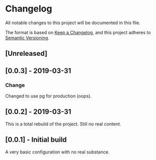 # Changelog

All notable changes to this project will be documented in this file.

The format is based on [Keep a Changelog](https://keepachangelog.com/en/1.0.0/),
and this project adheres to [Semantic Versioning](https://semver.org/spec/v2.0.0.html).

## [Unreleased]

## [0.0.3] - 2019-03-31

### Change

Changed to use pg for production (oops).

## [0.0.2] - 2019-03-31

This is a total rebuild of the project. Still no real content.

## [0.0.1] - Initial build

A very basic configuration with no real substance.
